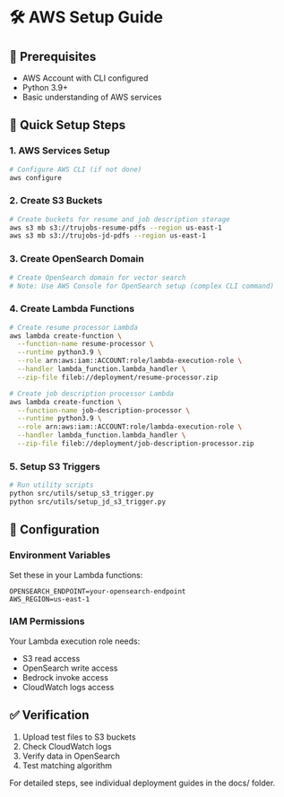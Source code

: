 # 🛠️ AWS Setup Guide

## 🎯 **Prerequisites**
- AWS Account with CLI configured
- Python 3.9+
- Basic understanding of AWS services

## 🚀 **Quick Setup Steps**

### **1. AWS Services Setup**
```bash
# Configure AWS CLI (if not done)
aws configure
```

### **2. Create S3 Buckets**
```bash
# Create buckets for resume and job description storage
aws s3 mb s3://trujobs-resume-pdfs --region us-east-1
aws s3 mb s3://trujobs-jd-pdfs --region us-east-1
```

### **3. Create OpenSearch Domain**
```bash
# Create OpenSearch domain for vector search
# Note: Use AWS Console for OpenSearch setup (complex CLI command)
```

### **4. Create Lambda Functions**
```bash
# Create resume processor Lambda
aws lambda create-function \
  --function-name resume-processor \
  --runtime python3.9 \
  --role arn:aws:iam::ACCOUNT:role/lambda-execution-role \
  --handler lambda_function.lambda_handler \
  --zip-file fileb://deployment/resume-processor.zip

# Create job description processor Lambda  
aws lambda create-function \
  --function-name job-description-processor \
  --runtime python3.9 \
  --role arn:aws:iam::ACCOUNT:role/lambda-execution-role \
  --handler lambda_function.lambda_handler \
  --zip-file fileb://deployment/job-description-processor.zip
```

### **5. Setup S3 Triggers**
```bash
# Run utility scripts
python src/utils/setup_s3_trigger.py
python src/utils/setup_jd_s3_trigger.py
```

## 🔧 **Configuration**

### **Environment Variables**
Set these in your Lambda functions:
```
OPENSEARCH_ENDPOINT=your-opensearch-endpoint
AWS_REGION=us-east-1
```

### **IAM Permissions**
Your Lambda execution role needs:
- S3 read access
- OpenSearch write access  
- Bedrock invoke access
- CloudWatch logs access

## ✅ **Verification**
1. Upload test files to S3 buckets
2. Check CloudWatch logs
3. Verify data in OpenSearch
4. Test matching algorithm

For detailed steps, see individual deployment guides in the docs/ folder.
